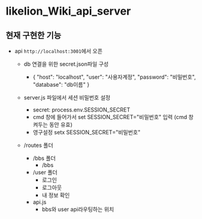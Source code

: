 # likelion_Wiki_api_server

## 현재 구현한 기능
- api `http://localhost:3001`에서 오픈

  - db 연결을 위한 secret.json파일 구성

    - {
      "host": "localhost",
      "user": "사용자계정",
      "password": "비밀번호",
      "database": "db이름"
      }

  - server.js 파일에서 세션 비밀번호 설정
    - secret: process.env.SESSION_SECRET
    - cmd 창에 들어가서 set SESSION_SECRET="비밀번호" 입력 (cmd 창 켜두는 동안 유효)
    - 영구설정 setx SESSION_SECRET="비밀번호"
  - /routes 폴더
    - /bbs 폴더
      - /bbs
    - /user 폴더
      - 로그인
      - 로그아웃
      - 내 정보 확인
    - api.js
      - bbs와 user api라우팅하는 위치
       
